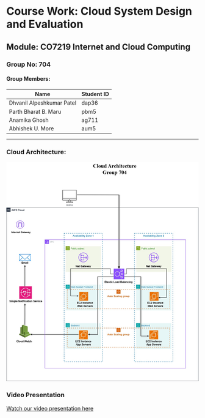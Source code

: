 # Course Work: Cloud System Design and Evaluation
## Module: CO7219 Internet and Cloud Computing

### Group No: 704

#### Group Members:
| Name                  | Student ID |
|-----------------------|------------|
| Dhvanil Alpeshkumar Patel | dap36      |
| Parth Bharat B. Maru      | pbm5       |
| Anamika Ghosh            | ag711      |
| Abhishek U. More         | aum5       |

---

### Cloud Architecture:
![Cloud Architecture - Group 704](Cloud_Architecture_704.jpg)


### Video Presentation
[Watch our video presentation here](https://uniofleicester-my.sharepoint.com/:v:/g/personal/dap36_student_le_ac_uk/EafQQh92TANArP8QxZJvxeYB1AslmlQmCC8WN--JEdovhw?e=4VwBel&nav=eyJyZWZlcnJhbEluZm8iOnsicmVmZXJyYWxBcHAiOiJTdHJlYW1XZWJBcHAiLCJyZWZlcnJhbFZpZXciOiJTaGFyZURpYWxvZy1MaW5rIiwicmVmZXJyYWxBcHBQbGF0Zm9ybSI6IldlYiIsInJlZmVycmFsTW9kZSI6InZpZXcifX0%3D) <!-- Replace # with your video URL -->

